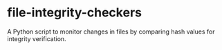 # file-integrity-checkers
A Python script to monitor changes in files by comparing hash values for integrity verification.
